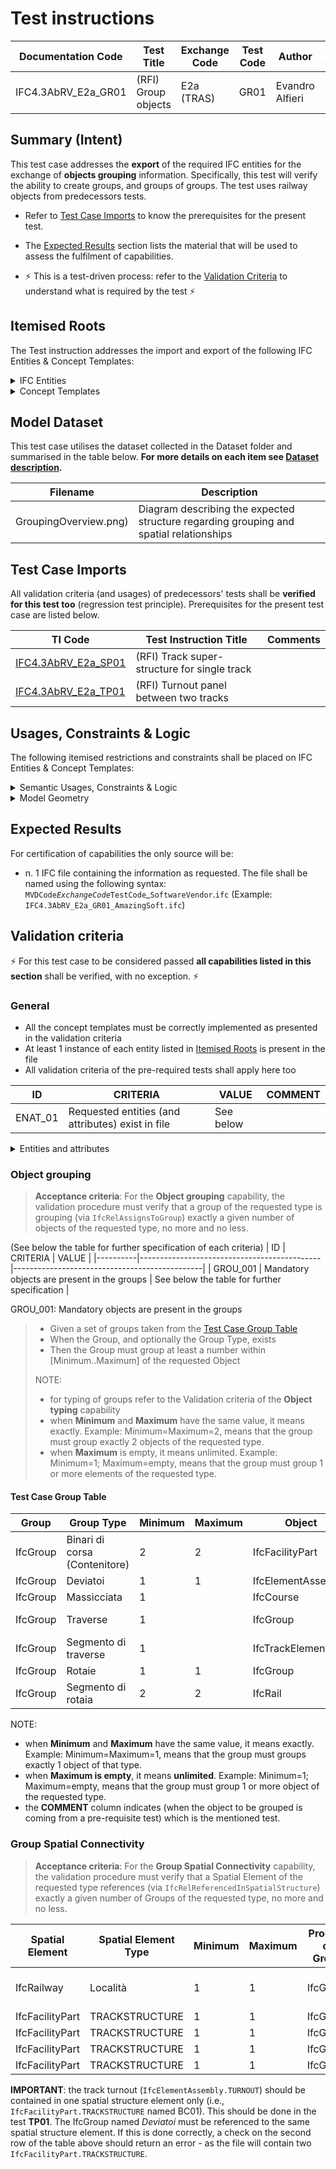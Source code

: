# Test instructions

| Documentation Code   | Test Title                    | Exchange Code | Test Code | Author          | Data Owner | Version | Date       |
|----------------------|-------------------------------|---------------|-----------| ----------------|------------|---------|------------|
| IFC4.3AbRV_E2a_GR01  | (RFI) Group objects           | E2a (TRAS)    | GR01      | Evandro Alfieri | RFI        | 1.0     | DD.MM.YYYY |




## Summary (Intent)

This test case addresses the **export** of the required IFC entities for the exchange of **objects grouping** information. Specifically, this test will verify the ability to create groups, and groups of groups. The test uses railway objects from predecessors tests.

- Refer to [Test Case Imports](#Test-Case-Imports) to know the prerequisites for the present test.

- The [Expected Results](#Expected-Results) section lists the material that will be used to assess the fulfilment of capabilities.

- :zap: This is a test-driven process: refer to the [Validation Criteria](#Validation-Criteria) to understand what is required by the test :zap:




## Itemised Roots

The Test instruction addresses the import and export of the following IFC Entities & Concept Templates:

<details><summary>IFC Entities</summary>

These entities represent a test-specific subset of the wider AbRV_E2a exchange and the overall AbRV MVD. **The scope of the test shall not be used as a definitive scope of the exchange, or of the MVD**

- Model setup:
   1. IfcSite
   1. IfcRailway
   1. IfcFacilityPart
- Other test-specific entities:
   1. IfcGroup
</details>

<details><summary>Concept Templates</summary> 

These concept templates represent a test-specific subset of the wider AbRV_Ex exchange and the overall AbRV MVD, that must be correctly exported to meet the validation criteria. **The scope of the test shall not be used as a definitive scope of the exchange, or of the MVD**

- Object Assignment
   - Group Assignment
- Object Connectivity
   - Group Spatial Connectivity
- Project Context
   - Project Declaration
</details>




## Model Dataset

This test case utilises the dataset collected in the Dataset folder and summarised in the table below. **For more details on each item see [Dataset description](Dataset/README.md).**

| Filename              | Description                                                                            |
|-----------------------|----------------------------------------------------------------------------------------|
| GroupingOverview.png) | Diagram describing the expected structure regarding grouping and spatial relationships |




## Test Case Imports

All validation criteria (and usages) of predecessors' tests shall be **verified for this test too** (regression test principle). Prerequisites for the present test case are listed below.

| TI Code                       | Test Instruction Title                       | Comments |
|-------------------------------|----------------------------------------------|----------|
| [IFC4.3AbRV_E2a_SP01](./SP01) | (RFI) Track super-structure for single track |          |
| [IFC4.3AbRV_E2a_TP01](./TP01) | (RFI) Turnout panel between two tracks       |          |



## Usages, Constraints & Logic 

The following itemised restrictions and constraints shall be placed on IFC Entities & Concept Templates:

<details><summary>Semantic Usages, Constraints & Logic</summary>

The following itemised Usages, Constraints & Logic are normative entries within the AbRV MVD and MUST be satisfied to meet the defined validation criteria

| ID       | CRITERIA                           | COMMENTS                                                                                                                                                       |
|----------|------------------------------------|----------------------------------------------------------------------------------------------------------------------------------------------------------------|
| GROU_101 | Circular reference is not allowed  | Circular reference is not allowed, neither direct (if A includes B, B cannot includes A), nor indirect (if A includes B and B includes C, C cannot includes A) |
| GROU_102 | Only direct inclusion is allowed   | Example: if A includes B and B includes C, A cannot includes C)                                                                                                |
| GROU_103 | Same-level grouping is not allowed | If two or more Group are part of the same Group, they cannot include each others. Example: if A groups B and C, B cannot group C and vice versa)               |
| GROU_104 | Group rooting                      | All Groups that do not have a parent Group must be linked to the IfcProject with an IfcRelDeclares relationship, as per Project Declaration template           |
| GROU_105 | Group typing via ObjectType        | *All group types shall be expressed using the ObjectType (5<sup>th</sup> attribute) of each occurrence of IfcGroup                                             |

*: this is the only method to express group typing, due to the fact that: i) IfcGroup misses the PredefinedType attribute; and ii) object typing by instantiation of IfcTypeObject is discouraged from IFC4 onward.

</details>

<details><summary>Model Geometry</summary>
The Test case does not require additional checks related to Model Geometry

</details>



## Expected Results

For certification of capabilities the only source will be:

- n. 1 IFC file containing the information as requested. The file shall be named using the following syntax: `MVDCode`_`ExchangeCode`_`TestCode`_`SoftwareVendor`.`ifc` (Example: `IFC4.3AbRV_E2a_GR01_AmazingSoft.ifc`)




## Validation criteria
:zap: For this test case to be considered passed **all capabilities listed in this section** shall be verified, with no exception. :zap:

### General

- All the concept templates must be correctly implemented as presented in the validation criteria
- At least 1 instance of each entity listed in [Itemised Roots](#Itemised-Roots) is present in the file
- All validation criteria of the pre-required tests shall apply here too


| **ID**  | **CRITERIA**                                      | **VALUE** | **COMMENT** |
|---------|---------------------------------------------------|-----------|-------------|
| ENAT_01 | Requested entities (and attributes) exist in file | See below |             |

<details><summary>Entities and attributes</summary>

`IfcGroup` (12 occurrences)

| #  | Name                   | Description                | ObjectType                    |
|----|------------------------|----------------------------|-------------------------------|
| 01 | LO1336-BC              | Binari di corsa di Foligno | Binari di corsa (Contenitore) |
| 02 | LO1336-BC-BC01-DEV     | Deviatoi BC01              | Deviatoi                      |
| 03 | LO1336-BC-BC01-ROT     | Rotaie BC01                | Rotaie                        |
| 04 | LO1336-BC-BC01-MAS     | Massicciata BC01           | Massicciata                   |
| 05 | LO1336-BC-BC01-TRA     | Traverse BC01              | Traverse                      |
| 06 | LO1336-BC-BC02-ROT     | Rotaie BC02                | Rotaie                        |
| 07 | LO1336-BC-BC02-MAS     | Massicciata BC02           | Massicciata                   |
| 08 | LO1336-BC-BC02-TRA     | Traverse BC02              | Traverse                      |
| 09 | LO1336-BC-BC01-ROT-R01 | Segmento di rotaia BC01    | Segmento di rotaia            |
| 10 | LO1336-BC-BC02-ROT-R02 | Segmento di rotaia BC02    | Segmento di rotaia            |
| 11 | LO1336-BC-BC01-TRA-T01 | Segmento di traverse BC01  | Segmento di traverse          |
| 12 | LO1336-BC-BC02-TRA-T02 | Segmento di traverse BC02  | Segmento di traverse          |

</details>


### Object grouping

> **Acceptance criteria**: For the **Object grouping** capability, the validation procedure must verify that a group of the requested type is grouping (via `IfcRelAssignsToGroup`) exactly a given number of objects of the requested type, no more and no less.

(See below the table for further specification of each criteria)
| ID       | CRITERIA                                    | VALUE                                         |
|----------|---------------------------------------------|-----------------------------------------------|
| GROU_001 | Mandatory objects are present in the groups | See below the table for further specification |


GROU_001: Mandatory objects are present in the groups
> - Given a set of groups taken from the [Test Case Group Table](#Test-Case-Group-Table)
> - When the Group, and optionally the Group Type, exists
> - Then the Group must group at least a number within [Minimum..Maximum] of the requested Object
>
> NOTE:
> - for typing of groups refer to the Validation criteria of the **Object typing** capability
> - when **Minimum** and **Maximum** have the same value, it means exactly. Example: Minimum=Maximum=2, means that the group must group exactly 2 objects of the requested type.
> - when **Maximum** is empty, it means unlimited. Example: Minimum=1; Maximum=empty, means that the group must group 1 or more elements of the requested type.
    

#### Test Case Group Table

| Group    | Group Type                    | Minimum | Maximum | Object             | Object Type          | COMMENT   | 
|----------|-------------------------------|---------|---------|--------------------|----------------------|-----------|
| IfcGroup | Binari di corsa (Contenitore) | 2       | 2       | IfcFacilityPart    | TRACKSTRUCTURE       | From AL22 |
| IfcGroup | Deviatoi                      | 1       | 1       | IfcElementAssembly | TURNOUTPANEL         | From TP01 |
| IfcGroup | Massicciata                   | 1       |         | IfcCourse          | BALLASTBED           | From SP01 |
| IfcGroup | Traverse                      | 1       |         | IfcGroup           | Segmento di traverse |           |
| IfcGroup | Segmento di traverse          | 1       |         | IfcTrackElement    | SLEEPER              | From SP01 |
| IfcGroup | Rotaie                        | 1       | 1       | IfcGroup           | Segmento di rotaia   |           |
| IfcGroup | Segmento di rotaia            | 2       | 2       | IfcRail            | RAIL                 | From SP01 |

NOTE:
- when **Minimum** and **Maximum** have the same value, it means exactly. Example: Minimum=Maximum=1, means that the group must groups exactly 1 object of that type.
- when **Maximum is empty**, it means **unlimited**. Example: Minimum=1; Maximum=empty, means that the group must group 1 or more object of the requested type.
- the **COMMENT** column indicates (when the object to be grouped is coming from a pre-requisite test) which is the mentioned test.


### Group Spatial Connectivity

> **Acceptance criteria**: For the **Group Spatial Connectivity** capability, the validation procedure must verify that a Spatial Element of the requested type references (via `IfcRelReferencedInSpatialStructure`) exactly a given number of Groups of the requested type, no more and no less.

| Spatial Element | Spatial Element Type | Minimum | Maximum | Product or Group | Product Type or Group Type    |
|-----------------|----------------------|---------|---------|------------------|-------------------------------|
| IfcRailway      | Località             | 1       | 1       | IfcGroup         | Binari di corsa (Contenitore) |
| IfcFacilityPart | TRACKSTRUCTURE       | 1       | 1       | IfcGroup         | Deviatoi                      |
| IfcFacilityPart | TRACKSTRUCTURE       | 1       | 1       | IfcGroup         | Massicciata                   |
| IfcFacilityPart | TRACKSTRUCTURE       | 1       | 1       | IfcGroup         | Rotaie                        |
| IfcFacilityPart | TRACKSTRUCTURE       | 1       | 1       | IfcGroup         | Traverse                      |

**IMPORTANT**: the track turnout (`IfcElementAssembly.TURNOUT`) should be contained in one spatial structure element only (i.e., `IfcFacilityPart.TRACKSTRUCTURE` named BC01). This should be done in the test **TP01**. The IfcGroup named *Deviatoi* must be referenced to the same spatial structure element. If this is done correctly, a check on the second row of the table above should return an error - as the file will contain two `IfcFacilityPart.TRACKSTRUCTURE`.  